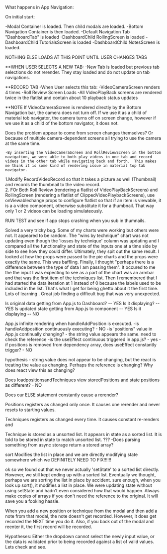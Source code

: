 What happens in App Navigation:

On initial start:

-Modal Container is loaded. Then child modals are loaded.
-Bottom Navigation Container is then loaded.
-Default Navigation Tab "DashboardTab" is loaded
-DashboardChild RollingScreen is loaded
-DashboardChild TutorialsScreen is loaded
-DashboardChild NotesScreen is loaded.

NOTHING ELSE LOADS AT THIS POINT UNTIL USER CHANGES TABS

\*\*WHEN USER SELECTS A NEW TAB:
-New Tab is loaded but previous tab selections do not rerender. They stay loaded and do not update on tab navigations.

\*\*RECORD TAB
-When User selects this tab:
-VideoCameraScreen renders 4 times
-Roll Review Screen Loads
-All VideoPlayBack screens are rendered twice in the flatlist and contain about 10 playback status updates

\*\*NOTE If VideoCameraScreen is rendered directly by the Bottom Navigation bar, the camera does not turn off. If we use it as a child of material tob navigator, the camera turns off on screen change, however if we use it as a child of the bottom navigator, it does not.

Does the problem appear to come from screen changes themselves? Or because of multiple camera-dependent screens all trying to use the camera at the same time.

    -By inserting the VideoCameraScreen and RollReviewScreen in the bottom navigation, we were able to both play videos in one tab and record videos in the other tab while navigating back and forth.  This makes me think it is some kind of rendering issue in material top tab navigator.

1.Modify RecordVideoRecord so that it takes a picture as well (Thumbnail) and records the thumbnail to the video record.  
2. FOr Both Roll Review (rendering a flatlist of VideoPlayBackScreens) and RollingScreen (rendering a flatlist of ClippedVideoPlaybackScreens), use onViewablechange props to configure flatlist so that if an item is viewable, it is a a video component, otherwise substitute it for a thumbnail. That way only 1 or 2 videos can be loading simulateously.

RUN TEST and see if app stops crashing when you sub in thumnails.

Solved a very tricky bug. Some of my charts were working but others were not. It appeared to be random. The "wins by technique" chart was not updating even though the 'losses by technique' column was updating and I compared all the functionality and state of the inputs one at a time side by side to see how they could differ. Ultimately, they spit out the same result. I looked at how the props were passed to the pie charts and the props were exactly the same. This was baffling. Finally, I thought "perhaps there is a difference between the type of data I am passing them". It occured to me the the input I was expecting to see as a part of the chart was an armbar and that was the first item of the techniques list. Then I remembered that I had started the data iteration at 1 instead of 0 because the labels used to be included in the list. That's what I get for being ghetto about it the first time. Lots of learning . Great job finding a difficult bug that was very unexpected.

Is original data getting from App.js to Dashboard? -- YES
Is it displaying? -- YES
Is updated state getting from App.js to component -- YES
Is it displaying -- NO

App.js infinite rendering when handleAddPosition is executed.
-is handleAddposition continuously executing? - NO
-is 'positions" value in App.js continually changing? - the string value appears the same. need to check the reference
-is the useEffect continuous triggered in app.js? - yes
-if positions is removed from dependency array, does useEffect constantly trigger? - NO

hypothesis - string value does not appear to be changing, but the react is treating the value as changing. Perhaps the reference is changing? Why does react view this as changing?

Does loadpositionsandTechniques view storedPositions and state positions as different? - NO

Does our ELSE statement constantly cause a rerender?

Positions registers as changed only once. It causes one rerender and never resets to starting values.

Techniques registers as changed every time. It causes constant re-renders and

Technique is stored as a unsorted list. It appears in state as a sorted list. It is told to be stored in state to match unsorted list. ???
-Does parsing something from async storage return a stored array?

sort Modifies the list in place and we are directly modifying state somewhere which we DEFINITELY NEED TO FIX!!!!!!

ok so we found out that we never actually 'setState' to a sorted list directly. However, we still kept ending up with a sorted list. Eventually we thought, perhaps we are sorting the list in place by accident. sure enough, when you look up sort(), it modifies a list in place. We were updating state without using setState and hadn't even considered how that would happen. Always make copies of arrays if you don't need the reference to the original. It will save you a fooking hassle.

When you add a new position or technique from the modal and then add a note from that modal, the note doesn't get recorded. However, it does get recorded the NEXT time you do it. Also, if you back out of the modal and reenter it, the first record will be recorded.

Hypotheses: Either the dropdown cannot select the newly input value, or the data is validated prior to being recorded against a list of valid values. Lets check and see.
